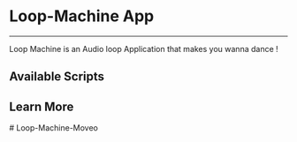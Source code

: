 # Loop-Machine App
*** 
Loop Machine is an Audio loop Application that makes you wanna dance ! 





## Available Scripts


## Learn More
#   L o o p - M a c h i n e - M o v e o  
 